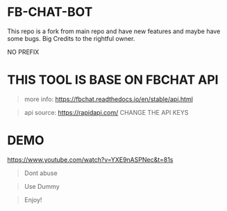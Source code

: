 # FB-CHAT-BOT
This repo is a fork from main repo and have new features and maybe have some bugs. Big Credits to the rightful owner.

NO PREFIX

# THIS TOOL IS BASE ON FBCHAT API
> more info: https://fbchat.readthedocs.io/en/stable/api.html

> api source: https://rapidapi.com/
> CHANGE THE API KEYS

# DEMO
https://www.youtube.com/watch?v=YXE9nASPNec&t=81s


> Dont abuse

> Use Dummy

> Enjoy!

